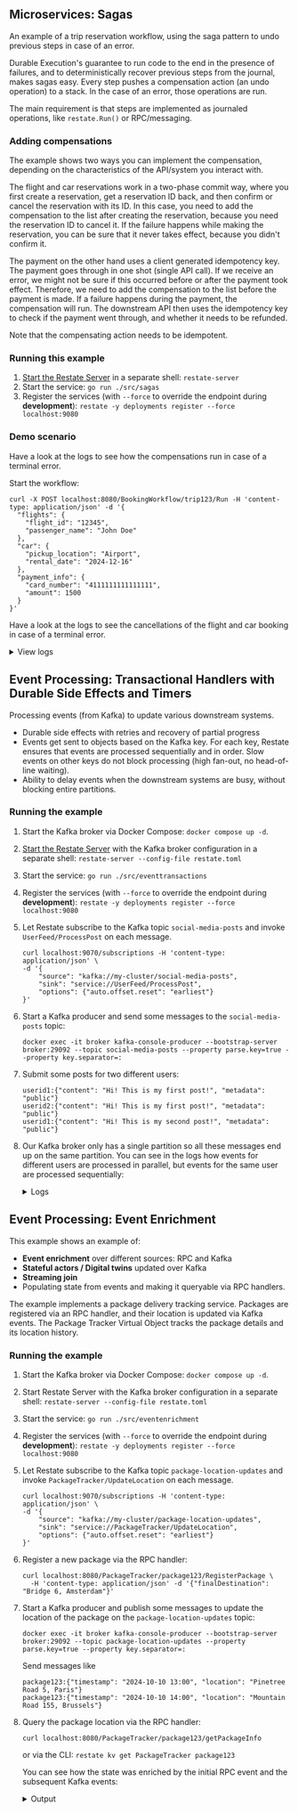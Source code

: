 

## Microservices: Sagas

An example of a trip reservation workflow, using the saga pattern to undo previous steps in case of an error.

Durable Execution's guarantee to run code to the end in the presence of failures, and to deterministically recover previous steps from the journal, makes sagas easy.
Every step pushes a compensation action (an undo operation) to a stack. In the case of an error, those operations are run.

The main requirement is that steps are implemented as journaled operations, like `restate.Run()` or RPC/messaging.

### Adding compensations
The example shows two ways you can implement the compensation, depending on the characteristics of the API/system you interact with.

The flight and car reservations work in a two-phase commit way, where you first create a reservation, get a reservation ID back, and then confirm or cancel the reservation with its ID.
In this case, you need to add the compensation to the list after creating the reservation, because you need the reservation ID to cancel it.
If the failure happens while making the reservation, you can be sure that it never takes effect, because you didn't confirm it.

The payment on the other hand uses a client generated idempotency key.
The payment goes through in one shot (single API call).
If we receive an error, we might not be sure if this occurred before or after the payment took effect.
Therefore, we need to add the compensation to the list before the payment is made.
If a failure happens during the payment, the compensation will run.
The downstream API then uses the idempotency key to check if the payment went through, and whether it needs to be refunded.

Note that the compensating action needs to be idempotent.

### Running this example
1. [Start the Restate Server](https://docs.restate.dev/develop/local_dev) in a separate shell: `restate-server`
2. Start the service: `go run ./src/sagas`
3. Register the services (with `--force` to override the endpoint during **development**): `restate -y deployments register --force localhost:9080`

### Demo scenario

Have a look at the logs to see how the compensations run in case of a terminal error.

Start the workflow:
```shell
curl -X POST localhost:8080/BookingWorkflow/trip123/Run -H 'content-type: application/json' -d '{
  "flights": {
    "flight_id": "12345",
    "passenger_name": "John Doe"
  },
  "car": {
    "pickup_location": "Airport",
    "rental_date": "2024-12-16"
  },
  "payment_info": {
    "card_number": "4111111111111111",
    "amount": 1500
  }
}'
```

Have a look at the logs to see the cancellations of the flight and car booking in case of a terminal error.

<details>
<summary>View logs</summary>

```
2025/01/06 16:16:02 INFO Handling invocation method=BookingWorkflow/Run invocationID=inv_17l9ZLwBY3bz6HEIybYB6Rh9SbV6khuc0N
2025/01/06 16:16:02 INFO Handling invocation method=Flights/Reserve invocationID=inv_1kNkgfEJjWp67I8WxNRHZN79XZprWqPWp3
2025/01/06 16:16:02 INFO Flight reserved: 8685229b-c219-466f-9a70-9f54b968a1b9
2025/01/06 16:16:02 INFO Invocation completed successfully method=Flights/Reserve invocationID=inv_1kNkgfEJjWp67I8WxNRHZN79XZprWqPWp3
2025/01/06 16:16:02 INFO Handling invocation method=CarRentals/Reserve invocationID=inv_1cXn5IBHJhEK7ihQnoXIX8rVLvWWAi27EB
2025/01/06 16:16:02 INFO Car reserved:2b5be5c4-944c-48a4-abb3-e0e0039151e9
2025/01/06 16:16:02 INFO Invocation completed successfully method=CarRentals/Reserve invocationID=inv_1cXn5IBHJhEK7ihQnoXIX8rVLvWWAi27EB
2025/01/06 16:16:02 ERROR This payment should never be accepted! Aborting booking.
2025/01/06 16:16:02 INFO Handling invocation method=Flights/Cancel invocationID=inv_1d4KgHFg2EFF62ccgILiNAgPwKx4tmskyl
2025/01/06 16:16:02 INFO Flight cancelled: 8685229b-c219-466f-9a70-9f54b968a1b9
2025/01/06 16:16:02 INFO Invocation completed successfully method=Flights/Cancel invocationID=inv_1d4KgHFg2EFF62ccgILiNAgPwKx4tmskyl
2025/01/06 16:16:02 INFO Handling invocation method=CarRentals/Cancel invocationID=inv_15QXMdt8GLYU18PoNhVICXbqRg0x9lQsIp
2025/01/06 16:16:02 INFO Car cancelled2b5be5c4-944c-48a4-abb3-e0e0039151e9
2025/01/06 16:16:02 INFO Invocation completed successfully method=CarRentals/Cancel invocationID=inv_15QXMdt8GLYU18PoNhVICXbqRg0x9lQsIp
2025/01/06 16:16:02 INFO Refunded payment: e4eac4a9-47c9-4087-9502-cb0fff1218c6
2025/01/06 16:16:02 INFO Invocation completed successfully method=BookingWorkflow/Run invocationID=inv_17l9ZLwBY3bz6HEIybYB6Rh9SbV6khuc0N
```
</details>



## Event Processing: Transactional Handlers with Durable Side Effects and Timers

Processing events (from Kafka) to update various downstream systems.
- Durable side effects with retries and recovery of partial progress
- Events get sent to objects based on the Kafka key.
  For each key, Restate ensures that events are processed sequentially and in order.
  Slow events on other keys do not block processing (high fan-out, no head-of-line waiting).
- Ability to delay events when the downstream systems are busy, without blocking
  entire partitions.


### Running the example

1. Start the Kafka broker via Docker Compose: `docker compose up -d`.

2. [Start the Restate Server](https://docs.restate.dev/develop/local_dev) with the Kafka broker configuration in a separate shell: `restate-server --config-file restate.toml`

3. Start the service: `go run ./src/eventtransactions`

4. Register the services (with `--force` to override the endpoint during **development**): `restate -y deployments register --force localhost:9080`

5. Let Restate subscribe to the Kafka topic `social-media-posts` and invoke `UserFeed/ProcessPost` on each message.
    ```shell
    curl localhost:9070/subscriptions -H 'content-type: application/json' \
    -d '{
        "source": "kafka://my-cluster/social-media-posts",
        "sink": "service://UserFeed/ProcessPost",
        "options": {"auto.offset.reset": "earliest"}
    }'
    ```

6. Start a Kafka producer and send some messages to the `social-media-posts` topic:
    ```shell
    docker exec -it broker kafka-console-producer --bootstrap-server broker:29092 --topic social-media-posts --property parse.key=true --property key.separator=:
    ```

7. Submit some posts for two different users:
    ```
    userid1:{"content": "Hi! This is my first post!", "metadata": "public"}
    userid2:{"content": "Hi! This is my first post!", "metadata": "public"}
    userid1:{"content": "Hi! This is my second post!", "metadata": "public"}
    ```

8. Our Kafka broker only has a single partition so all these messages end up on the same partition.
  You can see in the logs how events for different users are processed in parallel, but events for the same user are processed sequentially:
    
    <details>
    <summary>Logs</summary>
    
    ```
    2025/01/03 16:33:16 INFO Handling invocation method=UserFeed/ProcessPost invocationID=inv_13puWeoWJykN2iR3HzJOiyzymCA9yPbT1f
    Created post 3dae1f20-a7e5-4f3f-8113-3a4b91e48e72 for user userid1 with content: Hi! This is my first post!
    Content moderation for post 3dae1f20-a7e5-4f3f-8113-3a4b91e48e72 is still pending... Will check again in 5 seconds
    2025/01/03 16:33:19 INFO Handling invocation method=UserFeed/ProcessPost invocationID=inv_1eZjTF0DbaEl2J2i6fbVKbMmbeHAjPGBe9
    Created post c4672199-7a06-4540-8bf7-a5ec15327346 for user userid2 with content: Hi! This is my first post!
    Content moderation for post c4672199-7a06-4540-8bf7-a5ec15327346 is still pending... Will check again in 5 seconds
    Content moderation for post 3dae1f20-a7e5-4f3f-8113-3a4b91e48e72 is still pending... Will check again in 5 seconds
    Content moderation for post c4672199-7a06-4540-8bf7-a5ec15327346 is done
    Updating the user feed for user userid2 with post c4672199-7a06-4540-8bf7-a5ec15327346
    2025/01/03 16:33:24 INFO Invocation completed successfully method=UserFeed/ProcessPost invocationID=inv_1eZjTF0DbaEl2J2i6fbVKbMmbeHAjPGBe9
    2025/01/03 16:33:24 INFO Handling invocation method=UserFeed/ProcessPost invocationID=inv_1eZjTF0DbaEl5vwb9ckycf7xsj0c5wWo0h
    Created post ede539a3-0c53-4d4b-a93e-8fdef3330de6 for user userid2 with content: Hi! This is my first post!
    Content moderation for post ede539a3-0c53-4d4b-a93e-8fdef3330de6 is still pending... Will check again in 5 seconds
    Content moderation for post 3dae1f20-a7e5-4f3f-8113-3a4b91e48e72 is done
    Updating the user feed for user userid1 with post 3dae1f20-a7e5-4f3f-8113-3a4b91e48e72
    2025/01/03 16:33:32 INFO Invocation completed successfully method=UserFeed/ProcessPost invocationID=inv_13puWeoWJykN2iR3HzJOiyzymCA9yPbT1f
    2025/01/03 16:33:32 INFO Handling invocation method=UserFeed/ProcessPost invocationID=inv_13puWeoWJykN6neIyklfqzeQVAun6OI6hb
    Created post a31a5ebb-1e19-4629-a7ae-b1e80bb469ec for user userid1 with content: Hi! This is my first post!
    Content moderation for post a31a5ebb-1e19-4629-a7ae-b1e80bb469ec is still pending... Will check again in 5 seconds
    Content moderation for post ede539a3-0c53-4d4b-a93e-8fdef3330de6 is still pending... Will check again in 5 seconds
    Content moderation for post ede539a3-0c53-4d4b-a93e-8fdef3330de6 is done
    Updating the user feed for user userid2 with post ede539a3-0c53-4d4b-a93e-8fdef3330de6
    2025/01/03 16:33:44 INFO Invocation completed successfully method=UserFeed/ProcessPost invocationID=inv_1eZjTF0DbaEl5vwb9ckycf7xsj0c5wWo0h
    Content moderation for post a31a5ebb-1e19-4629-a7ae-b1e80bb469ec is still pending... Will check again in 5 seconds
    Content moderation for post a31a5ebb-1e19-4629-a7ae-b1e80bb469ec is done
    Updating the user feed for user userid1 with post a31a5ebb-1e19-4629-a7ae-b1e80bb469ec
    2025/01/03 16:33:52 INFO Invocation completed successfully method=UserFeed/ProcessPost invocationID=inv_13puWeoWJykN6neIyklfqzeQVAun6OI6hb
    2025/01/03 16:33:52 INFO Handling invocation method=UserFeed/ProcessPost invocationID=inv_13puWeoWJykN4MGP7mftRXvTi5JIWKSJbP
    Created post 7da58f9a-4af4-4a35-94b0-90879a20390d for user userid1 with content: Hi! This is my second post!
    Content moderation for post 7da58f9a-4af4-4a35-94b0-90879a20390d is still pending... Will check again in 5 seconds
    Content moderation for post 7da58f9a-4af4-4a35-94b0-90879a20390d is still pending... Will check again in 5 seconds
    Content moderation for post 7da58f9a-4af4-4a35-94b0-90879a20390d is done
    Updating the user feed for user userid1 with post 7da58f9a-4af4-4a35-94b0-90879a20390d
    2025/01/03 16:34:02 INFO Invocation completed successfully method=UserFeed/ProcessPost invocationID=inv_13puWeoWJykN4MGP7mftRXvTi5JIWKSJbP
    2025/01/03 16:34:02 INFO Handling invocation method=UserFeed/ProcessPost invocationID=inv_13puWeoWJykN6C0ovGVJ4Bvrhxhw9Lnpx7
    Created post b8c0d187-1148-41d2-9060-d25fe0d9bdfe for user userid1 with content: Hi! This is my second post!
    Content moderation for post b8c0d187-1148-41d2-9060-d25fe0d9bdfe is still pending... Will check again in 5 seconds
    Content moderation for post b8c0d187-1148-41d2-9060-d25fe0d9bdfe is still pending... Will check again in 5 seconds
    Content moderation for post b8c0d187-1148-41d2-9060-d25fe0d9bdfe is done
    Updating the user feed for user userid1 with post b8c0d187-1148-41d2-9060-d25fe0d9bdfe
    2025/01/03 16:34:37 INFO Invocation completed successfully method=UserFeed/ProcessPost invocationID=inv_13puWeoWJykN6C0ovGVJ4Bvrhxhw9Lnpx7
    ```
    
    As you see, slow events do not block other slow events. Restate effectively created a queue per user ID.
    
    The handler creates the social media post and waits for content moderation to finish.
    If the moderation takes long, and there is an infrastructure crash, then Restate will trigger a retry.
    The handler will fast-forward to where it was, will recover the post ID and will continue waiting for moderation to finish.
    
    You can try it out by killing Restate or the service halfway through processing a post.
    
    </details>


## Event Processing: Event Enrichment

This example shows an example of:
- **Event enrichment** over different sources: RPC and Kafka
- **Stateful actors / Digital twins** updated over Kafka
- **Streaming join**
- Populating state from events and making it queryable via RPC handlers.

The example implements a package delivery tracking service.
Packages are registered via an RPC handler, and their location is updated via Kafka events.
The Package Tracker Virtual Object tracks the package details and its location history.

### Running the example

1. Start the Kafka broker via Docker Compose: `docker compose up -d`.

2. Start Restate Server with the Kafka broker configuration in a separate shell: `restate-server --config-file restate.toml`

3. Start the service: `go run ./src/eventenrichment`

4. Register the services (with `--force` to override the endpoint during **development**): `restate -y deployments register --force localhost:9080`

5. Let Restate subscribe to the Kafka topic `package-location-updates` and invoke `PackageTracker/UpdateLocation` on each message.
    ```shell
    curl localhost:9070/subscriptions -H 'content-type: application/json' \
    -d '{
        "source": "kafka://my-cluster/package-location-updates",
        "sink": "service://PackageTracker/UpdateLocation",
        "options": {"auto.offset.reset": "earliest"}
    }'
    ```

6. Register a new package via the RPC handler:
    ```shell
    curl localhost:8080/PackageTracker/package123/RegisterPackage \
      -H 'content-type: application/json' -d '{"finalDestination": "Bridge 6, Amsterdam"}'
    ```

7. Start a Kafka producer and publish some messages to update the location of the package on the `package-location-updates` topic:
    ```shell
    docker exec -it broker kafka-console-producer --bootstrap-server broker:29092 --topic package-location-updates --property parse.key=true --property key.separator=:
    ```
    Send messages like
    ```
    package123:{"timestamp": "2024-10-10 13:00", "location": "Pinetree Road 5, Paris"}
    package123:{"timestamp": "2024-10-10 14:00", "location": "Mountain Road 155, Brussels"}
    ```

8. Query the package location via the RPC handler:
    ```shell
    curl localhost:8080/PackageTracker/package123/getPackageInfo
    ```
    or via the CLI: `restate kv get PackageTracker package123`
    
    You can see how the state was enriched by the initial RPC event and the subsequent Kafka events:
   
    <details>
    <summary>Output</summary>
   
    ```
    🤖 State:
    ―――――――――
                              
     Service  package-tracker 
     Key      package123       
    
     KEY           VALUE                                            
     package-info  {                                                
                      "finalDestination": "Bridge 6, Amsterdam",  
                      "locations": [                                 
                        {                                            
                          "location": "Pinetree Road 5, Paris",      
                          "timestamp": "2024-10-10 13:00"            
                        },                                            
                        {                                            
                          "location": "Mountain Road 155, Brussels", 
                          "timestamp": "2024-10-10 14:00"            
                        }                                            
                      ]                                              
                    }  
    ```
   
    </details>